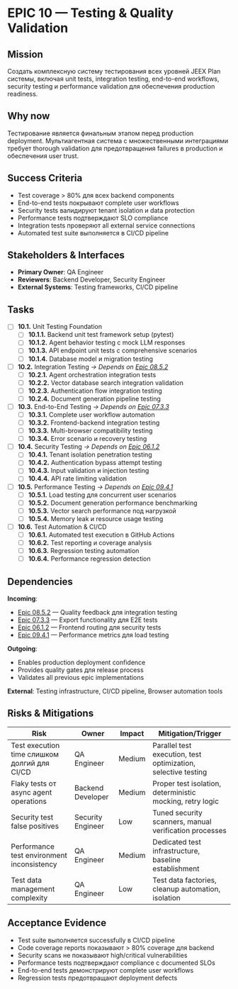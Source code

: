 # EPIC 10 — Testing & Quality Validation

## Mission

Создать комплексную систему тестирования всех уровней JEEX Plan системы, включая unit tests, integration testing, end-to-end workflows, security testing и performance validation для обеспечения production readiness.

## Why now

Тестирование является финальным этапом перед production deployment. Мультиагентная система с множественными интеграциями требует thorough validation для предотвращения failures в production и обеспечения user trust.

## Success Criteria

- Test coverage > 80% для всех backend components
- End-to-end tests покрывают complete user workflows
- Security tests валидируют tenant isolation и data protection
- Performance tests подтверждают SLO compliance
- Integration tests проверяют all external service connections
- Automated test suite выполняется в CI/CD pipeline

## Stakeholders & Interfaces

- **Primary Owner**: QA Engineer
- **Reviewers**: Backend Developer, Security Engineer
- **External Systems**: Testing frameworks, CI/CD pipeline

## Tasks

- [ ] **10.1.** Unit Testing Foundation
  - [ ] **10.1.1.** Backend unit test framework setup (pytest)
  - [ ] **10.1.2.** Agent behavior testing с mock LLM responses
  - [ ] **10.1.3.** API endpoint unit tests с comprehensive scenarios
  - [ ] **10.1.4.** Database model и migration testing

- [ ] **10.2.** Integration Testing *→ Depends on [Epic 08.5.2](08-quality-assurance.md#085)*
  - [ ] **10.2.1.** Agent orchestration integration tests
  - [ ] **10.2.2.** Vector database search integration validation
  - [ ] **10.2.3.** Authentication flow integration testing
  - [ ] **10.2.4.** Document generation pipeline testing

- [ ] **10.3.** End-to-End Testing *→ Depends on [Epic 07.3.3](07-export-system.md#073)*
  - [ ] **10.3.1.** Complete user workflow automation
  - [ ] **10.3.2.** Frontend-backend integration testing
  - [ ] **10.3.3.** Multi-browser compatibility testing
  - [ ] **10.3.4.** Error scenario и recovery testing

- [ ] **10.4.** Security Testing *→ Depends on [Epic 06.1.2](06-frontend-implementation.md#061)*
  - [ ] **10.4.1.** Tenant isolation penetration testing
  - [ ] **10.4.2.** Authentication bypass attempt testing
  - [ ] **10.4.3.** Input validation и injection testing
  - [ ] **10.4.4.** API rate limiting validation

- [ ] **10.5.** Performance Testing *→ Depends on [Epic 09.4.1](09-observability.md#094)*
  - [ ] **10.5.1.** Load testing для concurrent user scenarios
  - [ ] **10.5.2.** Document generation performance benchmarking
  - [ ] **10.5.3.** Vector search performance под нагрузкой
  - [ ] **10.5.4.** Memory leak и resource usage testing

- [ ] **10.6.** Test Automation & CI/CD
  - [ ] **10.6.1.** Automated test execution в GitHub Actions
  - [ ] **10.6.2.** Test reporting и coverage analysis
  - [ ] **10.6.3.** Regression testing automation
  - [ ] **10.6.4.** Performance regression detection

## Dependencies

**Incoming**:
- [Epic 08.5.2](08-quality-assurance.md#085) — Quality feedback для integration testing
- [Epic 07.3.3](07-export-system.md#073) — Export functionality для E2E tests
- [Epic 06.1.2](06-frontend-implementation.md#061) — Frontend routing для security tests
- [Epic 09.4.1](09-observability.md#094) — Performance metrics для load testing

**Outgoing**:
- Enables production deployment confidence
- Provides quality gates для release process
- Validates all previous epic implementations

**External**: Testing infrastructure, CI/CD pipeline, Browser automation tools

## Risks & Mitigations

| Risk | Owner | Impact | Mitigation/Trigger |
|------|-------|--------|-------------------|
| Test execution time слишком долгий для CI/CD | QA Engineer | Medium | Parallel test execution, test optimization, selective testing |
| Flaky tests от async agent operations | Backend Developer | Medium | Proper test isolation, deterministic mocking, retry logic |
| Security test false positives | Security Engineer | Low | Tuned security scanners, manual verification processes |
| Performance test environment inconsistency | QA Engineer | Medium | Dedicated test infrastructure, baseline establishment |
| Test data management complexity | QA Engineer | Low | Test data factories, cleanup automation, isolation |

## Acceptance Evidence

- Test suite выполняется successfully в CI/CD pipeline
- Code coverage reports показывают > 80% coverage для backend
- Security scans не показывают high/critical vulnerabilities
- Performance tests подтверждают compliance с documented SLOs
- End-to-end tests демонстрируют complete user workflows
- Regression tests предотвращают deployment defects